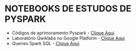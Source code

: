 # NOTEBOOKS DE ESTUDOS DE PYSPARK

- Códigos de aprimoramento Pyspark - [Clique Aqui](/Dataframe)
- Laboratório Qwiklabs no Google Platform - [Clique Aqui](/GCP)
- Queries Spark SQL - [Clique Aqui](/Spark_SQL)




